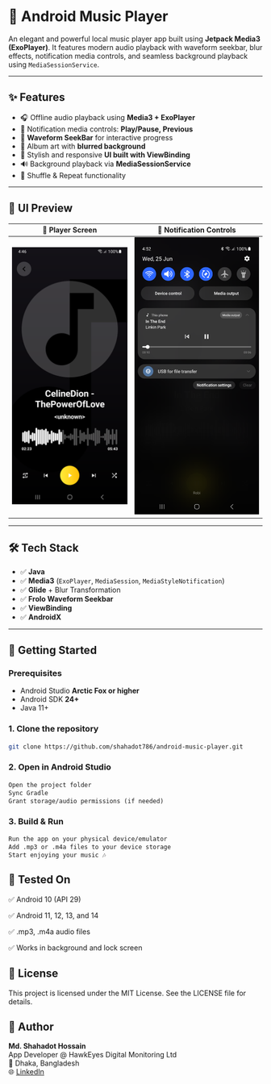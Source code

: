 # 🎵 Android Music Player

An elegant and powerful local music player app built using **Jetpack Media3 (ExoPlayer)**. It features modern audio playback with waveform seekbar, blur effects, notification media controls, and seamless background playback using `MediaSessionService`.

---

## ✨ Features

- 🎧 Offline audio playback using **Media3 + ExoPlayer**
- 🔄 Notification media controls: **Play/Pause, Previous**
- 📶 **Waveform SeekBar** for interactive progress
- 🌁 Album art with **blurred background**
- 📱 Stylish and responsive **UI built with ViewBinding**
- 🔊 Background playback via **MediaSessionService**
- 🔁 Shuffle & Repeat functionality

---

## 📸 UI Preview

| 🎼 Player Screen | 🔔 Notification Controls |
|------------------|---------------------------|
| ![Player UI](screenshots/player_ui.png) | ![Notification](screenshots/notification_controls.png)

---

## 🛠 Tech Stack

- ✅ **Java**
- ✅ **Media3** (`ExoPlayer`, `MediaSession`, `MediaStyleNotification`)
- ✅ **Glide** + Blur Transformation
- ✅ **Frolo Waveform Seekbar**
- ✅ **ViewBinding**
- ✅ **AndroidX**

---

## 🚀 Getting Started

### Prerequisites

- Android Studio **Arctic Fox or higher**
- Android SDK **24+**
- Java 11+

### 1. Clone the repository

```bash
git clone https://github.com/shahadot786/android-music-player.git
```
### 2. Open in Android Studio
	Open the project folder
	Sync Gradle
	Grant storage/audio permissions (if needed)

### 3. Build & Run
	Run the app on your physical device/emulator
	Add .mp3 or .m4a files to your device storage
	Start enjoying your music 🎶
	

## 🧪 Tested On
✅ Android 10 (API 29)

✅ Android 11, 12, 13, and 14

✅ .mp3, .m4a audio files

✅ Works in background and lock screen

## 📜 License
This project is licensed under the MIT License. See the LICENSE file for details.

## 👤 Author

**Md. Shahadot Hossain**  
App Developer @ HawkEyes Digital Monitoring Ltd  
📍 Dhaka, Bangladesh  
🌐 [LinkedIn](https://www.linkedin.com/in/shahadot786/)





































